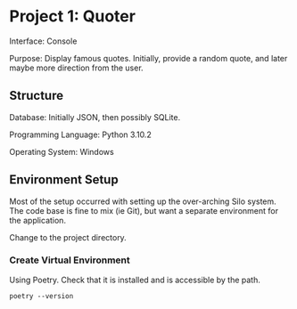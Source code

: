 # Project 1: Quoter

Interface: Console

Purpose: Display famous quotes. Initially, provide a random quote, and later maybe more direction from the user.

## Structure

Database: Initially JSON, then possibly SQLite.

Programming Language: Python 3.10.2

Operating System: Windows

## Environment Setup

Most of the setup occurred with setting up the over-arching Silo system. The code base is fine to mix (ie Git), but want a separate environment for the application.

Change to the project directory.

### Create Virtual Environment

Using Poetry. Check that it is installed and is accessible by the path.

`poetry --version`

